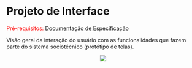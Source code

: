 
# Projeto de Interface

<span style="color:red">Pré-requisitos: <a href="2-Especificação do Projeto.md"> Documentação de Especificação</a></span>

Visão geral da interação do usuário com as funcionalidades que fazem parte do sistema sociotécnico (protótipo de telas).

<p align="center">
      
   <img src="https://github.com/ICEI-PUC-Minas-PMV-ADS/pmv-ads-2024-2-e5-proj-empext-t4-pmv-ads-2024-2-e5-personalonline/blob/main/documentos/img/Login.png">

</p>

<p align="center">
 
   <img src="">
</p>

<p align="center">
 
   <img src="">
   
</p>

<p align="center">
 
   <img src="">
   
</p>

<p align="center">
 
   <img src="">
</p>

<p align="center">
 
   <img src="">
</p>
